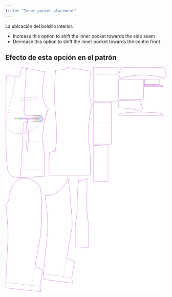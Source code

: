 ```yaml
---
title: "Inner pocket placement"
---
```


La ubicación del bolsillo interior.

- Increase this option to shift the inner pocket towards the side seam
- Decrease this option to shift the inner pocket towards the centre front

## Efecto de esta opción en el patrón

![Esta imagen muestra el efecto de esta opción superponiendo varias variantes que tienen un valor diferente para esta opción](jaeger_innerpocketplacement_sample.svg "Efecto de esta opción en el patrón")
